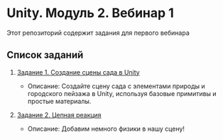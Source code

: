 # Unity. Модуль 2. Вебинар 1

Этот репозиторий содержит задания для первого вебинара

## Список заданий

1. [Задание 1. Создание сцены сада в Unity](/%D0%97%D0%B0%D0%B4%D0%B0%D0%BD%D0%B8%D0%B5%201/Task1.md)
   - Описание: Создайте сцену сада с элементами природы и городского пейзажа в Unity, используя базовые примитивы и простые материалы.

2. [Задание 2. Цепная реакция](/%D0%97%D0%B0%D0%B4%D0%B0%D0%BD%D0%B8%D0%B5%202/Task2.md)
   - Описание: Добавим немного физики в нашу сцену!


